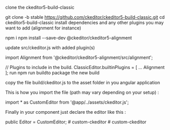 clone the ckeditor5-build-classic

git clone -b stable https://github.com/ckeditor/ckeditor5-build-classic.git
cd ckeditor5-build-classic
install dependencies and any other plugins you may want to add (alignment for instance)

npm i
 npm install --save-dev @ckeditor/ckeditor5-alignment

update src/ckeditor.js with added plugin(s)

import Alignment from '@ckeditor/ckeditor5-alignment/src/alignment';

// Plugins to include in the build.
ClassicEditor.builtinPlugins = [
    ...
    Alignment                                                            
];
run npm run buildto package the new build

copy the file build/ckeditor.js to the asset folder in you angular application

This is how you import the file (path may vary depending on your setup) :

import * as CustomEditor from '@app/../assets/ckeditor.js';

Finally in your component just declare the editor like this :

public Editor = CustomEditor;
#   c u s t o m - c k e d i t o r  
 #   c u s t o m - c k e d i t o r  
 